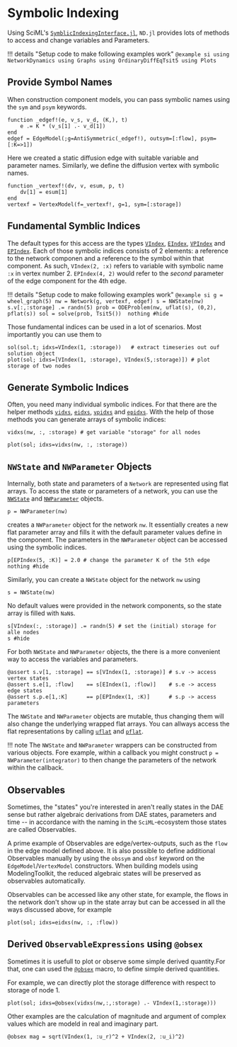 # Symbolic Indexing

Using SciML's [`SymblicIndexingInterface.jl`](https://github.com/SciML/SymbolicIndexingInterface.jl), `ND.jl` provides lots of methods to access and change variables and Parameters.

!!! details "Setup code to make following examples work"
    ```@example si
    using NetworkDynamics
    using Graphs
    using OrdinaryDiffEqTsit5
    using Plots
    ```

## Provide Symbol Names
When construction component models, you can pass symbolic names using the `sym` and `psym` keywords.
```@example si
function _edgef!(e, v_s, v_d, (K,), t)
    e .= K * (v_s[1] .- v_d[1])
end
edgef = EdgeModel(;g=AntiSymmetric(_edgef!), outsym=[:flow], psym=[:K=>1])
```
Here we created a static diffusion edge with suitable variable and parameter names.
Similarly, we define the diffusion vertex with symbolic names.
```@example si
function _vertexf!(dv, v, esum, p, t)
    dv[1] = esum[1]
end
vertexf = VertexModel(f=_vertexf!, g=1, sym=[:storage])
```


## Fundamental Symblic Indices
The default types for this access are the types [`VIndex`](@ref), [`EIndex`](@ref), [`VPIndex`](@ref) and [`EPIndex`](@ref).
Each of those symbolic indices consists of 2 elements: a reference to the network componen and a reference to the symbol within that component.
As such, `VIndex(2, :x)` refers to variable with symbolic name `:x` in vertex number 2.
`EPIndex(4, 2)` would refer to the *second* parameter of the edge component for the 4th edge.

!!! details "Setup code to make following examples work"
    ```@example si
    g = wheel_graph(5)
    nw = Network(g, vertexf, edgef)
    s = NWState(nw)
    s.v[:,:storage] .= randn(5)
    prob = ODEProblem(nw, uflat(s), (0,2), pflat(s))
    sol = solve(prob, Tsit5()) 
    nothing #hide
    ```

Those fundamental indices can be used in a lot of scenarios. Most importantly you can use them to
```@example si
sol(sol.t; idxs=VIndex(1, :storage))   # extract timeseries out ouf solution object
plot(sol; idxs=[VIndex(1, :storage), VIndex(5,:storage)]) # plot storage of two nodes
```

## Generate Symbolic Indices
Often, you need many individual symbolic indices. For that there are the helper methods [`vidxs`](@ref), [`eidxs`](@ref), [`vpidxs`](@ref) and [`epidxs`](@ref).
With the help of those methods you can generate arrays of symbolic indices:

```@example si
vidxs(nw, :, :storage) # get variable "storage" for all nodes
```
```@example si
plot(sol; idxs=vidxs(nw, :, :storage))
```

## `NWState` and `NWParameter` Objects
Internally, both state and parameters of a `Network` are represented using flat arrays.
To access the state or parameters of a network, you can use the [`NWState`](@ref) and [`NWParameter`](@ref) objects.
```@example si
p = NWParameter(nw)
```
creates a `NWParameter` object for the network `nw`.
It essentially creates a new flat parameter array and fills it with the default parameter values define in the component.
The parameters in the `NWParameter` object can be accessed using the symbolic indices.
```@example si
p[EPIndex(5, :K)] = 2.0 # change the parameter K of the 5th edge
nothing #hide
```
Similarly, you can create a `NWState` object for the network `nw` using
```@example si
s = NWState(nw)
```
No default values were provided in the network components, so the state array is filled with `NaN`s.
```@example si
s[VIndex(:, :storage)] .= randn(5) # set the (initial) storage for alle nodes 
s #hide
```
For both `NWState` and `NWParameter` objects, the there is a more convenient way to access the variables and parameters.
```@example si
@assert s.v[1, :storage] == s[VIndex(1, :storage)] # s.v -> access vertex states
@assert s.e[1, :flow]    == s[EIndex(1, :flow)]    # s.e -> access edge states
@assert s.p.e[1,:K]      == p[EPIndex(1, :K)]      # s.p -> access parameters
```

The `NWState` and `NWParameter` objects are mutable, thus changing them will also change the underlying wrapped flat arrays.
You can allways access the flat representations by calling [`uflat`](@ref) and [`pflat`](@ref).

!!! note
    The `NWState` and `NWParameter` wrappers can be constructed from various objects.
    Fore example, within a callback you might construct `p = NWParameter(integrator)` to then change the parameters of the network within the callback.


## Observables
Sometimes, the "states" you're interested in aren't really states in the DAE sense but rather
algebraic derivations from DAE states, parameters and time -- in accordance with the naming in 
the `SciML`-ecosystem those states are called Observables.

A prime example of Observables are edge/vertex-outputs, such as the `flow` in the edge model defined above.
It is also possible to define additional Observables manually by using the `obssym` and `obsf` keyword
on the `EdgeModel`/`VertexModel` constructors.
When building models using ModelingToolkit, the reduced algebraic states will be preserved as observables automatically.

Observables can be accessed like any other state, for example, the flows in the network don't show up in the state array but can be accessed in all the ways discussed above, for example

```@example si
plot(sol; idxs=eidxs(nw, :, :flow))
```

## Derived `ObservableExpressions` using `@obsex`

Sometimes it is usefull to plot or observe some simple derived quantity.For that,
one can used the [`@obsex`](@ref) macro, to define simple derived quantities.

For example, we can directly plot the storage difference with respect to storage of node 1.

```@example si
plot(sol; idxs=@obsex(vidxs(nw,:,:storage) .- VIndex(1,:storage)))
```

Other examples are the calculation of magnitude and argument of complex values which are modeld in real and imaginary part.
```
@obsex mag = sqrt(VIndex(1, :u_r)^2 + VIndex(2, :u_i)^2)
```

